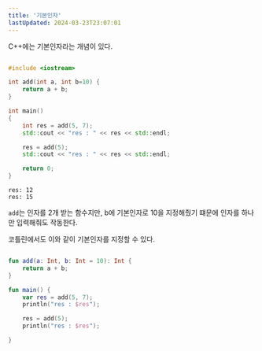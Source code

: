 ```yaml
---
title: '기본인자'
lastUpdated: 2024-03-23T23:07:01
---
```


C++에는 기본인자라는 개념이 있다. 

```c++

#include <iostream>

int add(int a, int b=10) {
	return a + b;
}

int main()
{
	int res = add(5, 7);
	std::cout << "res : " << res << std::endl;

	res = add(5);
	std::cout << "res : " << res << std::endl;

	return 0;
}

```

```
res: 12
res: 15
```

`add`는 인자를 2개 받는 함수지만, b에 기본인자로 10을 지정해줬기 떄문에 인자를 하나만 입력해줘도 작동한다.

코틀린에서도 이와 같이 기본인자를 지정할 수 있다.

```kotlin

fun add(a: Int, b: Int = 10): Int {
	return a + b;
}

fun main() {
	var res = add(5, 7);
	println("res : $res");

	res = add(5);
	println("res : $res");

}

```